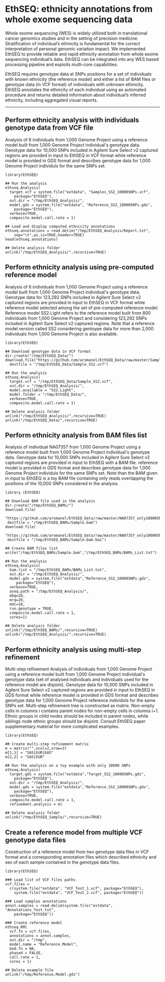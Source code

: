 # EthSEQ: ethnicity annotations from whole exome sequencing data

Whole exome sequencing (WES) is widely utilized both in translational cancer genomics studies and in the setting of precision medicine. Stratification of individual’s ethnicity is fundamental for the correct interpretation of personal genomic variation impact. We implemented EthSEQ to provide reliable and rapid ethnicity annotation from whole exome sequencing individual’s data. EthSEQ can be integrated into any WES based processing pipeline and exploits multi-core capabilities.

EthSEQ requires genotype data at SNPs positions for a set of individuals with known ethnicity (the reference model) and either a list of BAM files or genotype data (in VCF format) of individuals with unknown ethnicity. EthSEQ annotates the ethnicity of each individual using an automated procedure and returns detailed information
about individual’s inferred ethnicity, including aggregated visual reports. 

***

## Perform ethnicity analysis with individuals genotype data from VCF file

Analysis of 6 individuals from 1,000 Genome Project using a reference model built from 1,000 Genome Project individual's genotype data. Genotype data for 10,000 SNPs included in Agilent Sure Select v2 captured regions are provided in input to EthSEQ in VCF format while reference model is provided in GDS format and describes genotype data for 1,000 Genome Project individuls for the same SNPs set. 

```{r}
library(EthSEQ)

## Run the analysis
ethseq.Analysis(
  target.vcf = system.file("extdata", "Samples_SS2_10000SNPs.vcf",
	package="EthSEQ"),
  out.dir = "/tmp/EthSEQ_Analysis/",
  model.gds = system.file("extdata", "Reference_SS2_10000SNPs.gds",
	package="EthSEQ"),
  verbose=TRUE,
  composite.model.call.rate = 1)

## Load and display computed ethnicity annotations
ethseq.annotations = read.delim("/tmp/EthSEQ_Analysis/Report.txt",
	sep="\t",as.is=TRUE,header=TRUE)
head(ethseq.annotations)

## Delete analysis folder
unlink("/tmp/EthSEQ_Analysis/",recursive=TRUE)
```

## Perform ethnicity analysis using pre-computed reference model

Analysis of 6 individuals from 1,000 Genome Project using a reference model built from 1,000 Genome Project individual's genotype data. Genotype data for 123,292 SNPs included in Agilent Sure Select v2 captured regions are provided in input to EthSEQ in VCF format while reference model selected among the set of pre-computed reference model. Reference model SS2.Light refers to the reference model built from 800 individuals from 1,000 Genome Project and considering 123,292 SNPs included in Agilent Sure Select v2 captured regions. Note that a reference model version called SS2 considering gentoype data for more than 2,000 individuals from 1,000 Genome Project is also available.

```
library(EthSEQ)

## Download genotype data in VCF format
dir.create("/tmp/EthSEQ_Data/")
download.file("https://github.com/aromanel/EthSEQ_Data/raw/master/Sample_SS2.vcf",
  destfile = "/tmp/EthSEQ_Data/Sample_SS2.vcf")

## Run the analysis
ethseq.Analysis(
  target.vcf = "/tmp/EthSEQ_Data/Sample_SS2.vcf",
  out.dir = "/tmp/EthSEQ_Analysis/",
  model.available = "SS2.Light",
  model.folder = "/tmp/EthSEQ_Data/",
  verbose=TRUE,
  composite.model.call.rate = 1)

## Delete analysis folder
unlink("/tmp/EthSEQ_Analysis/",recursive=TRUE)
unlink("/tmp/EthSEQ_Data/",recursive=TRUE)
```

## Perform ethnicity analysis from BAM files list

Analysis of individual NA07357 from 1,000 Genome Project using a reference model built from 1,000 Genome Project individual's genotype data. Genotype data for 10,000 SNPs included in Agilent Sure Select v2 captured regions are provided in input to EthSEQ with a BAM file. reference model is provided in GDS format and describes genotype data for 1,000 Genome Project individuls for the same SNPs set. Note than the BAM given in input to EthSEQ is a toy BAM file containing only reads overlapping the positions of the 10,000 SNPs considered in the analysis.

```
library (EthSEQ)

## Download BAM file used in the analysis
dir.create("/tmp/EthSEQ_BAMs/")
download.file(
 "https://github.com/aromanel/EthSEQ_Data/raw/master/NA07357_only10000SNPs.bam",
 destfile = "/tmp/EthSEQ_BAMs/Sample.bam")
download.file(
 "https://github.com/aromanel/EthSEQ_Data/raw/master/NA07357_only10000SNPs.bam.bai",
 destfile = "/tmp/EthSEQ_BAMs/Sample.bam.bai")

## Create BAM files list 
write("/tmp/EthSEQ_BAMs/Sample.bam","/tmp/EthSEQ_BAMs/BAMs_List.txt")

## Run the analysis
ethseq.Analysis(
  bam.list = "/tmp/EthSEQ_BAMs/BAMs_List.txt",
  out.dir = "/tmp/EthSEQ_Analysis/",
  model.gds = system.file("extdata","Reference_SS2_10000SNPs.gds",
     package="EthSEQ"),
  verbose=TRUE,
  aseq.path = "/tmp/EthSEQ_Analysis/",
  mbq=20,
  mrq=20,
  mdc=10,
  run.genotype = TRUE,
  composite.model.call.rate = 1,
  cores=1)

## Delete analysis folder
unlink("/tmp/EthSEQ_BAMs/",recursive=TRUE)
unlink("/tmp/EthSEQ_Analysis/",recursive=TRUE)
```

## Perform ethnicity analysis using multi-step refinement

Multi-step refinement Analysis of individuals from 1,000 Genome Project using a reference model built from 1,000 Genome Project individual's genotype data (set of analysed individuals and individuals used for the reference model are disjoint). Genotype data for 10,000 SNPs included in Agilent Sure Select v2 captured regions are provided in input to EthSEQ in GDS format while reference model is provided in GDS format and describes genotype data for 1,000 Genome Project reference individuls for the same SNPs set. Multi-step refinement tree is constructed as matrix. Non-empty cells in columns i contains parent nodes for non-empty cells in columns i+1. Ethnic groups in child nodes should be included in parent nodes, while siblings node ethnic groups should be disjoint. Consult EthSEQ paper supplementary material for more complicated examples.  

```
library(EthSEQ)

## Create multi-step refinement matrix
m = matrix("",ncol=2,nrow=2)
m[1,1] = "SAS|EUR|EAS"
m[2,2] = "SAS|EUR"

## Run the analysis on a toy example with only 10000 SNPs
ethseq.Analysis(
  target.gds = system.file("extdata","Target_SS2_10000SNPs.gds",
	package="EthSEQ"),
  out.dir = "/tmp/EthSEQ_Analysis/",
  model.gds = system.file("extdata","Reference_SS2_10000SNPs.gds",
	package="EthSEQ"),
  verbose=TRUE,
  composite.model.call.rate = 1,
  refinement.analysis = m)

## Delete analysis folder
unlink("/tmp/EthSEQ_Sample/",recursive=TRUE)
```

## Create a reference model from multiple VCF genotype data files

Construction of a reference model from two genotype data files in VCF format and a corresponding annotation files which described ethnicity and sex of each sample contained in the genotype data files.

```
library(EthSEQ)

### Load list of VCF files paths
vcf.files = 
  c(system.file("extdata", "VCF_Test_1.vcf", package="EthSEQ"),
    system.file("extdata", "VCF_Test_2.vcf", package="EthSEQ"))

### Load samples annotations
annot.samples = read.delim(system.file("extdata", "Annotations_Test.txt",
	package="EthSEQ"))

### Create reference model
ethseq.RM(
  vcf.fn = vcf.files,
  annotations = annot.samples,
  out.dir = "/tmp",
  model.name = "Reference.Model",
  bed.fn = NA,
  phased = FALSE,
  call.rate = 1,
  cores = 1)

## Delete example file
unlink("/tmp/Reference.Model.gds")
```

